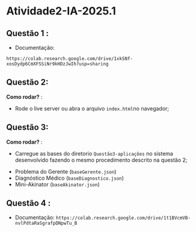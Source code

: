 # Atividade2-IA-2025.1

## Questão 1 :

* Documentação:

`https://colab.research.google.com/drive/1xkSNf-xosDydp6CmXFSSiNr9kHDzJwIh?usp=sharing`


## Questão 2:

**Como rodar?** : 

* Rode o live server ou abra o arquivo `index.html`no navegador;


## Questão 3:

**Como rodar?** : 

* Carregue as bases do diretorio `Questão3-aplicações` no sistema desenvolvido fazendo o mesmo procedimento descrito na questão 2;
- Problema do Gerente (`baseGerente.json`)
- Diagnóstico Médico (`baseDiagnostico.json`)
- Mini-Akinator (`baseAkinator.json`)


## Questão 4 :

* Documentação:
`https://colab.research.google.com/drive/1t1BVcmVB-nvlPdtaRaSgrafpDNpwTu_B`